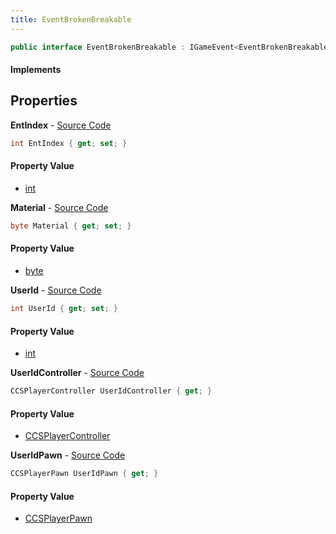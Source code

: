 ```yaml
---
title: EventBrokenBreakable
---
```


```csharp
public interface EventBrokenBreakable : IGameEvent<EventBrokenBreakable>
```

#### Implements

## Properties

**EntIndex** - [Source Code](https://github.com/swiftly-solution/swiftlys2/blob/main/managed/src/SwiftlyS2.Generated/GameEvents/Interfaces/EventBrokenBreakable.cs#L20)

```csharp
int EntIndex { get; set; }
```

#### Property Value

- [int](https://learn.microsoft.com/dotnet/api/system.int32)

**Material** - [Source Code](https://github.com/swiftly-solution/swiftlys2/blob/main/managed/src/SwiftlyS2.Generated/GameEvents/Interfaces/EventBrokenBreakable.cs#L45)

```csharp
byte Material { get; set; }
```

#### Property Value

- [byte](https://learn.microsoft.com/dotnet/api/system.byte)

**UserId** - [Source Code](https://github.com/swiftly-solution/swiftlys2/blob/main/managed/src/SwiftlyS2.Generated/GameEvents/Interfaces/EventBrokenBreakable.cs#L38)

```csharp
int UserId { get; set; }
```

#### Property Value

- [int](https://learn.microsoft.com/dotnet/api/system.int32)

**UserIdController** - [Source Code](https://github.com/swiftly-solution/swiftlys2/blob/main/managed/src/SwiftlyS2.Generated/GameEvents/Interfaces/EventBrokenBreakable.cs#L26)

```csharp
CCSPlayerController UserIdController { get; }
```

#### Property Value

- [CCSPlayerController](/docs/api/shared/schemadefinitions/ccsplayercontroller)

**UserIdPawn** - [Source Code](https://github.com/swiftly-solution/swiftlys2/blob/main/managed/src/SwiftlyS2.Generated/GameEvents/Interfaces/EventBrokenBreakable.cs#L32)

```csharp
CCSPlayerPawn UserIdPawn { get; }
```

#### Property Value

- [CCSPlayerPawn](/docs/api/shared/schemadefinitions/ccsplayerpawn)


